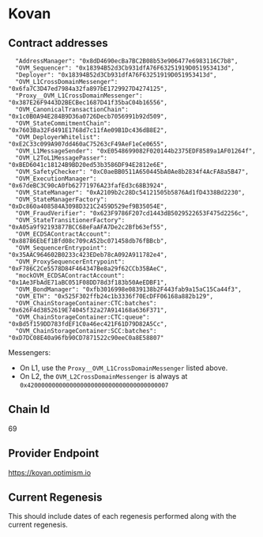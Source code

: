 # Kovan

## Contract addresses
```
  "AddressManager": "0x8dD4690ecBa7BC2B08b53e906477e6983116C7b8",
  "OVM_Sequencer": "0x18394B52d3Cb931dfA76F63251919D051953413d",
  "Deployer": "0x18394B52d3Cb931dfA76F63251919D051953413d",
  "OVM_L1CrossDomainMessenger": "0x6fa7C3D47ed7984a32fa897bE1729927D4274125",
  "Proxy__OVM_L1CrossDomainMessenger": "0x387E26F9443D2BECBec1687D41f35baC04b16556",
  "OVM_CanonicalTransactionChain": "0x1c0B0A94E284B9D36a0726Decb7056991b92d509",
  "OVM_StateCommitmentChain": "0x7603Ba32Fd491E1768d7c11fAe09B1Dc436dB8E2",
  "OVM_DeployerWhitelist": "0xE2C33c099A907dd460aC75263cF49AeF1eCe0655",
  "OVM_L1MessageSender": "0xE0548699082F020144b2375EDF8589a1AF01264f",
  "OVM_L2ToL1MessagePasser": "0xBED6041c18124B9BD20ed53b3586DF94E2812e6E",
  "OVM_SafetyChecker": "0xC0aeBB0511A650445bA0Ae8b2834f4AcFA8a5B47",
  "OVM_ExecutionManager": "0x67deBC3C90cA0fb62771976A23fafEd3c68B3924",
  "OVM_StateManager": "0xA2109b2c28Dc54121505b5876Ad1fD4338Bd2230",
  "OVM_StateManagerFactory": "0xDc860a408584A3098D321C2459D529ef9B35054E",
  "OVM_FraudVerifier": "0x623F9786F207cd1443dB5029522653F475d2256c",
  "OVM_StateTransitionerFactory": "0xA05a9f92193877BCC68eFaAFA7De2c2Bfb63ef55",
  "OVM_ECDSAContractAccount": "0x88786EbEf1Bfd08c709cA52bc071458db76fBBcb",
  "OVM_SequencerEntrypoint": "0x35AAC964602B0233c423EDeb78cA092A911782e4",
  "OVM_ProxySequencerEntrypoint": "0xF786C2Ce5578D84F464347Be8a29f62CCb35BAeC",
  "mockOVM_ECDSAContractAccount": "0x1Ae3FbAdE71aBC051F08DD78d3f183b50AeEDBF1",
  "OVM_BondManager": "0xfb3016998e0839138b2F443fab9a15aC15Ca44f3",
  "OVM_ETH": "0x525F302ffb24c1b3336f70EcDFF06168a882b129",
  "OVM_ChainStorageContainer:CTC:batches": "0x626F4d3852619E74045f32a27A914168a636F371",
  "OVM_ChainStorageContainer:CTC:queue": "0xBd5f159DD783fdEF1C0a46ec421F61D79D82A5Cc",
  "OVM_ChainStorageContainer:SCC:batches": "0xD7DC08E40a96fb90CD7871522c90eeC0a8E58807"
```

Messengers:
* On L1, use the `Proxy__OVM_L1CrossDomainMessenger` listed above. 
* On L2, the `OVM_L2CrossDomainMessenger` is always at `0x4200000000000000000000000000000000000007`

## Chain Id
69

## Provider Endpoint

https://kovan.optimism.io

## Current Regenesis

This should include dates of each regenesis performed along with
the current regenesis.
